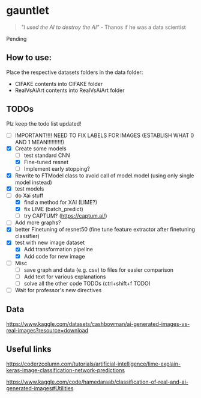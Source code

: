 # gauntlet
> _"I used the AI to destroy the AI"_
\- Thanos if he was a data scientist

Pending

## How to use:
Place the respective datasets folders in the data folder:
- CIFAKE contents into CIFAKE folder
- RealVsAiArt contents into RealVsAiArt folder

## TODOs
Plz keep the todo list updated!
- [ ] IMPORTANT!!!! NEED TO FIX LABELS FOR IMAGES (ESTABLISH WHAT 0 AND 1 MEAN!!!!!!!!!!)
- [x] Create some models
    - [ ] test standard CNN
    - [x] Fine-tuned resnet
    - [ ] Implement early stopping?
- [x] Rewrite to FTModel class to avoid call of model.model (using only single model instead)
- [x] test models
- [ ] do Xai stuff
    - [x] find a method for XAI (LIME?)
    - [x] fix LIME (batch_predict)
    - [ ] try CAPTUM? (https://captum.ai/)
- [ ] Add more graphs?
- [x] better Finetuning of resnet50 (fine tune feature extractor after finetuning classifier)
- [x] test with new image dataset
    - [x] Add transformation pipeline
    - [x] Add code for new image
- [ ] Misc
    - [ ] save graph and data (e.g. csv) to files for easier comparison
    - [ ] Add text for various explanations
    - [ ] solve all the other code TODOs (ctrl+shift+f TODO)

- [ ] Wait for professor's new directives

## Data
https://www.kaggle.com/datasets/cashbowman/ai-generated-images-vs-real-images?resource=download

## Useful links
https://coderzcolumn.com/tutorials/artificial-intelligence/lime-explain-keras-image-classification-network-predictions

https://www.kaggle.com/code/hamedaraab/classification-of-real-and-ai-generated-images#Utilities
